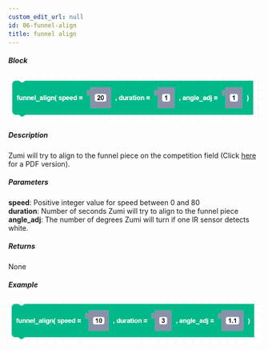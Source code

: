 ```yaml
---
custom_edit_url: null
id: 06-funnel-align
title: funnel align
---
```


##### Block

![funnel align block image](funnel_align.png)

##### Description

Zumi will try to align to the funnel piece on the competition field (Click [here](https://learn.robolink.com/wp-content/uploads/2021/06/current_funnel.pdf) for a PDF version).

##### Parameters

**speed**: Positive integer value for speed between 0 and 80 <br /> 
**duration**: Number of seconds Zumi will try to align to the funnel piece <br /> 
**angle_adj**: The number of degrees Zumi will turn if one IR sensor detects white.

##### Returns

None

##### Example

![funnel align example](funnel_align_example.png)
